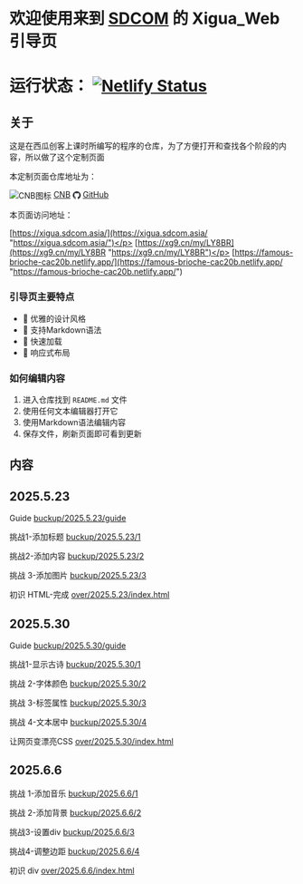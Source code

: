 # 欢迎使用来到 [SDCOM](https://www.sdcom.asia/ "https://www.sdcom.asia/") 的 Xigua_Web 引导页

# 运行状态： [![Netlify Status](https://api.netlify.com/api/v1/badges/a0c117f8-b6b8-42b6-828a-f75095546cad/deploy-status)](https://app.netlify.com/projects/famous-brioche-cac20b/deploys)

## 关于
这是在西瓜创客上课时所编写的程序的仓库，为了方便打开和查找各个阶段的内容，所以做了这个定制页面</p>
本定制页面仓库地址为：</p>
<img src="https://cnb.cool/images/favicon.png" style="height: 1em; vertical-align: middle;" alt="CNB图标"> [CNB](https://cnb.cool/SDCOM_code/xigua/web "https://cnb.cool/SDCOM_code/xigua/web") 
<img src="../../../public/pic/github-favicon.png" style="height: 1em; vertical-align: middle;" alt="GitHub图标"> [GitHub](https://github.com/SDCOM-0415/xigua "https://github.com/SDCOM-0415/xigua") </p>
本页面访问地址：</p>
[https://xigua.sdcom.asia/](https://xigua.sdcom.asia/ "https://xigua.sdcom.asia/")</p>
[https://xg9.cn/my/LY8BR](https://xg9.cn/my/LY8BR "https://xg9.cn/my/LY8BR")</p>
[https://famous-brioche-cac20b.netlify.app/](https://famous-brioche-cac20b.netlify.app/ "https://famous-brioche-cac20b.netlify.app/")

### 引导页主要特点
- 🎨 优雅的设计风格
- 📝 支持Markdown语法
- 🚀 快速加载
- 📱 响应式布局

### 如何编辑内容
1. 进入仓库找到 `README.md` 文件
2. 使用任何文本编辑器打开它
3. 使用Markdown语法编辑内容
4. 保存文件，刷新页面即可看到更新

## 内容
## 2025.5.23
Guide
[buckup/2025.5.23/guide](../../../buckup/2025.5.23/guide/ "../../../buckup/2025.5.23/guide") 

挑战1-添加标题
[buckup/2025.5.23/1](../../../buckup/2025.5.23/1/ "../../../buckup/2025.5.23/1")

挑战2-添加内容
[buckup/2025.5.23/2](../../../buckup/2025.5.23/2/ "../../../buckup/2025.5.23/2")

挑战 3-添加图片
[buckup/2025.5.23/3](../../../buckup/2025.5.23/3/ "../../../buckup/2025.5.23/3")

初识 HTML-完成
[over/2025.5.23/index.html](../../../over/2025.5.23/index.html "../../../over/2025.5.23")

## 2025.5.30
Guide
[buckup/2025.5.30/guide](../../../buckup/2025.5.30/guide/ "../../../buckup/2025.5.30/guide")

挑战1-显示古诗
[buckup/2025.5.30/1](../../../buckup/2025.5.30/1/ "../../../buckup/2025.5.30/1")

挑战 2-字体颜色
[buckup/2025.5.30/2](../../../buckup/2025.5.30/2/ "../../../buckup/2025.5.30/2")

挑战 3-标签属性
[buckup/2025.5.30/3](../../../buckup/2025.5.30/3/ "../../../buckup/2025.5.30/3")

挑战 4-文本居中
[buckup/2025.5.30/4](../../../buckup/2025.5.30/4/ "../../../buckup/2025.5.30/4")

让网页变漂亮CSS
[over/2025.5.30/index.html](../../../over/2025.5.30/index.html "../../../over/2025.5.30/index.html")

## 2025.6.6
挑战 1-添加音乐
[buckup/2025.6.6/1](../../../buckup/2025.6.6/1/ "../../../buckup/2025.6.6/1")

挑战 2-添加背景
[buckup/2025.6.6/2](../../../buckup/2025.6.6/2/ "../../../buckup/2025.6.6/2")

挑战3-设置div
[buckup/2025.6.6/3](../../../buckup/2025.6.6/3/ "../../../buckup/2025.6.6/3")

挑战4-调整边距
[buckup/2025.6.6/4](../../../buckup/2025.6.6/4/ "../../../buckup/2025.6.6/4")

初识 div
[over/2025.6.6/index.html](../../../over/2025.6.6/index.html "../../../over/2025.6.6/index.html")